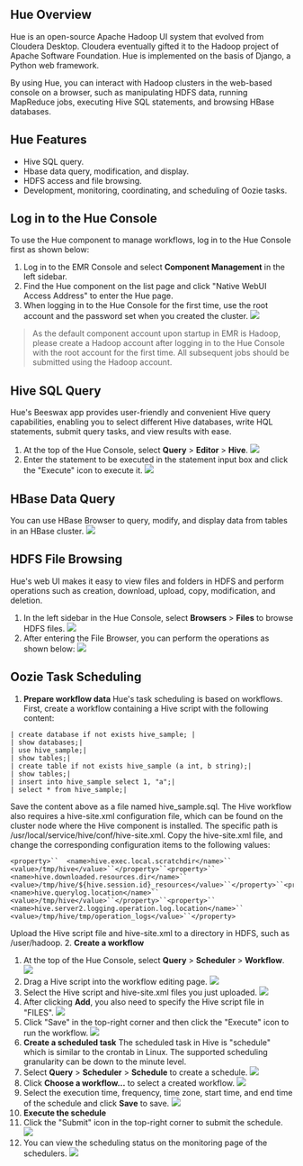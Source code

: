 ## Hue Overview
Hue is an open-source Apache Hadoop UI system that evolved from Cloudera Desktop. Cloudera eventually gifted it to the Hadoop project of Apache Software Foundation. Hue is implemented on the basis of Django, a Python web framework.

By using Hue, you can interact with Hadoop clusters in the web-based console on a browser, such as manipulating HDFS data, running MapReduce jobs, executing Hive SQL statements, and browsing HBase databases.

## Hue Features
- Hive SQL query.
- Hbase data query, modification, and display.
- HDFS access and file browsing.
- Development, monitoring, coordinating, and scheduling of Oozie tasks.

## Log in to the Hue Console
To use the Hue component to manage workflows, log in to the Hue Console first as shown below:
1. Log in to the EMR Console and select **Component Management** in the left sidebar.
2. Find the Hue component on the list page and click "Native WebUI Access Address" to enter the Hue page.
3. When logging in to the Hue Console for the first time, use the root account and the password set when you created the cluster.
![](https://main.qcloudimg.com/raw/ae62e428871fd46c2ce6509fd31cde63.png)
>As the default component account upon startup in EMR is Hadoop, please create a Hadoop account after logging in to the Hue Console with the root account for the first time. All subsequent jobs should be submitted using the Hadoop account.

## Hive SQL Query
Hue's Beeswax app provides user-friendly and convenient Hive query capabilities, enabling you to select different Hive databases, write HQL statements, submit query tasks, and view results with ease. 
1. At the top of the Hue Console, select **Query** > **Editor** > **Hive**.
![](https://main.qcloudimg.com/raw/bfcd6944a8a8dd70065218885b55f82d.png)
2. Enter the statement to be executed in the statement input box and click the "Execute" icon to execute it.
![](https://main.qcloudimg.com/raw/202878b0b90b42da7317b026e9f2f603.png)

## HBase Data Query
You can use HBase Browser to query, modify, and display data from tables in an HBase cluster.
![](https://main.qcloudimg.com/raw/705ade35d5fe86c27be6aff46235dc02.png)

## HDFS File Browsing
Hue's web UI makes it easy to view files and folders in HDFS and perform operations such as creation, download, upload, copy, modification, and deletion.
1. In the left sidebar in the Hue Console, select **Browsers** > **Files** to browse HDFS files.
![](https://main.qcloudimg.com/raw/b2e05c0c8f05464f0ef1ffe671be1cc3.png)
2. After entering the File Browser, you can perform the operations as shown below:
![](https://main.qcloudimg.com/raw/0dc7e232a81e8900c06adb277b8eaf93.png)

## Oozie Task Scheduling
1. **Prepare workflow data**
Hue's task scheduling is based on workflows. First, create a workflow containing a Hive script with the following content:
```
| create database if not exists hive_sample; | 
| show databases;| 
| use hive_sample;|
| show tables;|
| create table if not exists hive_sample (a int, b string);|
| show tables;|
| insert into hive_sample select 1, "a";|
| select * from hive_sample;|
```
Save the content above as a file named hive_sample.sql. The Hive workflow also requires a hive-site.xml configuration file, which can be found on the cluster node where the Hive component is installed.
The specific path is /usr/local/service/hive/conf/hive-site.xml. Copy the hive-site.xml file, and change the corresponding configuration items to the following values:
```
<property>``  <name>hive.exec.local.scratchdir</name>``  <value>/tmp/hive</value>``</property>``<property>``  <name>hive.downloaded.resources.dir</name>``  <value>/tmp/hive/${hive.session.id}_resources</value>``</property>``<property>``  <name>hive.querylog.location</name>``  <value>/tmp/hive</value>``</property>``<property>``  <name>hive.server2.logging.operation.log.location</name>``  <value>/tmp/hive/tmp/operation_logs</value>``</property>
```
Upload the Hive script file and hive-site.xml to a directory in HDFS, such as /user/hadoop.
2. **Create a workflow**
 1. At the top of the Hue Console, select **Query** > **Scheduler** > **Workflow**.
![](https://main.qcloudimg.com/raw/17e2c9e91bef6c67d7f6721eeb1a490e.png)
 2. Drag a Hive script into the workflow editing page.
![](https://main.qcloudimg.com/raw/128170644bbef8f40743ea0f72a35a0e.png)
 3. Select the Hive script and hive-site.xml files you just uploaded.
![](https://main.qcloudimg.com/raw/1bdf334d89fa1be9fcee003d8328ff4d.png)
 4. After clicking **Add**, you also need to specify the Hive script file in "FILES".
![](https://main.qcloudimg.com/raw/f36e5b22f40b2832f018d0091c8a382c.png)
 5. Click "Save" in the top-right corner and then click the "Execute" icon to run the workflow.
![](https://main.qcloudimg.com/raw/418083ee1956ea3d2faea6afcd520834.png)
3. **Create a scheduled task**
The scheduled task in Hive is "schedule" which is similar to the crontab in Linux. The supported scheduling granularity can be down to the minute level.
 1. Select **Query** > **Scheduler** > **Schedule** to create a schedule.
![](https://main.qcloudimg.com/raw/d0bde8f4b97341f43aaa9ca8ab9b2440.png)
 2. Click **Choose a workflow...** to select a created workflow.
![](https://main.qcloudimg.com/raw/3e9439fc36547531af9e49462e2880dd.png)
 3. Select the execution time, frequency, time zone, start time, and end time of the schedule and click **Save** to save.
![](https://main.qcloudimg.com/raw/097fcba6a4c5c6e27efe342079beae46.png)
4. **Execute the schedule**
 1. Click the "Submit" icon in the top-right corner to submit the schedule.
![](https://main.qcloudimg.com/raw/d42cc1d0d4e2cbe3bdfa77065e5bd8c1.png)
 2. You can view the scheduling status on the monitoring page of the schedulers.
![](https://main.qcloudimg.com/raw/03eca980d7e0cf72b81af89da25f09f2.png)
